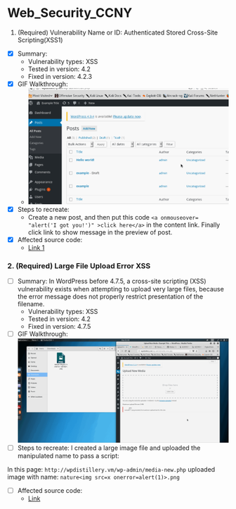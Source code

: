 # Web_Security_CCNY

1. (Required) Vulnerability Name or ID: Authenticated Stored Cross-Site Scripting(XSS1)
  - [x] Summary: 
    - Vulnerability types: XSS
    - Tested in version: 4.2
    - Fixed in version: 4.2.3
  - [x] GIF Walkthrough: 
    - <img src='XSS.gif' title='XSS' width='' alt='' />
  - [x] Steps to recreate: 
    - Create a new post, and then put this code ```<a onmouseover= "alert('I got you!')" >click here</a>``` in the content link. Finally click link to show message in the preview of post.
  - [x] Affected source code:
    - [Link 1](https://core.trac.wordpress.org/browser/branches/4.2/src/wp-includes/class-wp-editor.php?rev=33361)

### 2. (Required) Large File Upload Error XSS
  - [ ] Summary: In WordPress before 4.7.5, a cross-site scripting (XSS) vulnerability exists when attempting to upload very large files, because the error message does not properly restrict presentation of the filename. 
    - Vulnerability types: XSS
    - Tested in version: 4.2
    - Fixed in version: 4.7.5
  - [ ] GIF Walkthrough:
  ![](Exploit2.gif)
  - [ ] Steps to recreate:
  I created a large image file and uploaded the manipulated name to pass a script:

  In this page:
  ```http://wpdistillery.vm/wp-admin/media-new.php```
  uploaded image with name:
  ```nature<img src=x onerror=alert(1)>.png```
  - [ ] Affected source code:
    - [Link](https://github.com/WordPress/WordPress/commit/8c7ea71edbbffca5d9766b7bea7c7f3722ffafa6)
